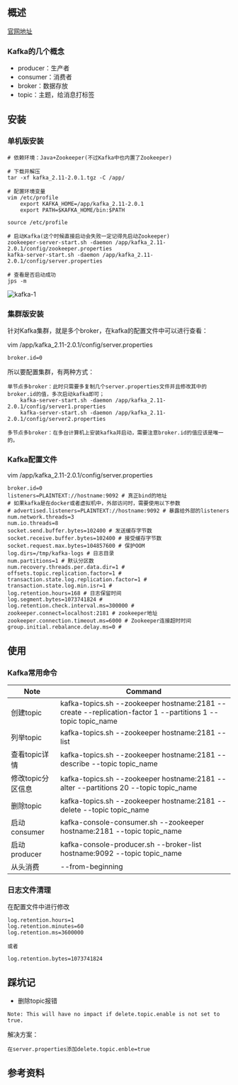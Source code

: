 ## 概述
[官网地址](http://kafka.apache.org/)
### Kafka的几个概念
* producer：生产者
* consumer：消费者
* broker：数据存放
* topic：主题，给消息打标签

## 安装
### 单机版安装
```
# 依赖环境：Java+Zookeeper(不过Kafka中也内置了Zookeeper)

# 下载并解压
tar -xf kafka_2.11-2.0.1.tgz -C /app/

# 配置环境变量
vim /etc/profile
	export KAFKA_HOME=/app/kafka_2.11-2.0.1
	export PATH=$KAFKA_HOME/bin:$PATH

source /etc/profile

# 启动Kafka(这个时候直接启动会失败一定记得先启动Zookeeper)
zookeeper-server-start.sh -daemon /app/kafka_2.11-2.0.1/config/zookeeper.properties
kafka-server-start.sh -daemon /app/kafka_2.11-2.0.1/config/server.properties

# 查看是否启动成功
jps -m
```

![kafka-1](https://github.com/bloodzer0/Enterprise_Security_Build--Open_Source/raw/master/Infrastructure%20Security/Log%20Analysis/img/kafka-1.png)

### 集群版安装
针对Kafka集群，就是多个broker，在kafka的配置文件中可以进行查看：

vim /app/kafka_2.11-2.0.1/config/server.properties 

```
broker.id=0
```

所以要配置集群，有两种方式：

```
单节点多broker：此时只需要多复制几个server.properties文件并且修改其中的broker.id的值，多次启动kafka即可；
	kafka-server-start.sh -daemon /app/kafka_2.11-2.0.1/config/server1.properties
	kafka-server-start.sh -daemon /app/kafka_2.11-2.0.1/config/server2.properties

多节点多broker：在多台计算机上安装kafka并启动，需要注意broker.id的值应该是唯一的。
```

### Kafka配置文件
vim /app/kafka_2.11-2.0.1/config/server.properties

```
broker.id=0
listeners=PLAINTEXT://hostname:9092 # 真正bind的地址
# 如果kafka是在docker或者虚拟机中，外部访问时，需要使用以下参数
# advertised.listeners=PLAINTEXT://hostname:9092 # 暴露给外部的listeners
num.network.threads=3
num.io.threads=8
socket.send.buffer.bytes=102400 # 发送缓存字节数
socket.receive.buffer.bytes=102400 # 接受缓存字节数
socket.request.max.bytes=104857600 # 保护OOM
log.dirs=/tmp/kafka-logs # 日志目录
num.partitions=1 # 默认分区数
num.recovery.threads.per.data.dir=1 # 
offsets.topic.replication.factor=1 # 
transaction.state.log.replication.factor=1 #
transaction.state.log.min.isr=1 #
log.retention.hours=168 # 日志保留时间
log.segment.bytes=1073741824 # 
log.retention.check.interval.ms=300000 # 
zookeeper.connect=localhost:2181 # zookeeper地址
zookeeper.connection.timeout.ms=6000 # Zookeeper连接超时时间
group.initial.rebalance.delay.ms=0 # 
```

## 使用
### Kafka常用命令
Note				| Command
---					| ---
创建topic			| kafka-topics.sh --zookeeper hostname:2181 --create --replication-factor 1 --partitions 1 --topic topic_name
列举topic			| kafka-topics.sh --zookeeper hostname:2181 --list
查看topic详情		| kafka-topics.sh --zookeeper hostname:2181 --describe --topic topic_name
修改topic分区信息	| kafka-topics.sh --zookeeper hostname:2181 --alter --partitions 20 --topic topic_name
删除topic			| kafka-topics.sh --zookeeper hostname:2181 --delete --topic topic_name
启动consumer		| kafka-console-consumer.sh --zookeeper hostname:2181 --topic topic_name
启动producer		| kafka-console-producer.sh --broker-list hostname:9092 --topic topic_name
从头消费			| --from-beginning

### 日志文件清理
在配置文件中进行修改

```
log.retention.hours=1
log.retention.minutes=60
log.retention.ms=3600000

或者

log.retention.bytes=1073741824
```

## 踩坑记
* 删除topic报错

```
Note: This will have no impact if delete.topic.enable is not set to true.
```

解决方案：

```
在server.properties添加delete.topic.enble=true
```

## 参考资料
